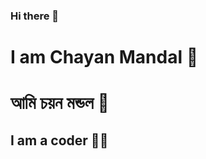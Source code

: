 ### Hi there 👋
# I am Chayan Mandal 🐼
# আমি চয়ন মন্ডল 🐼

## I am a coder 👨‍💻

<!--
**Chayan154/Chayan154** is a ✨ _special_ ✨ repository because its `README.md` (this file) appears on your GitHub profile.

Here are some ideas to get you started:

- 🔭 I’m currently working on ...
- 🌱 I’m currently learning ...
- 👯 I’m looking to collaborate on ...
- 🤔 I’m looking for help with ...
- 💬 Ask me about ...
- 📫 How to reach me: ...
- 😄 Pronouns: ...
- ⚡ Fun fact: ...
-->
